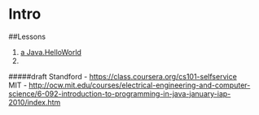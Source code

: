 # Intro
##Lessons
1. [a Java.HelloWorld](materials/Java.HelloWorld.md)
2. 


#####draft
Standford - https://class.coursera.org/cs101-selfservice  
MIT - http://ocw.mit.edu/courses/electrical-engineering-and-computer-science/6-092-introduction-to-programming-in-java-january-iap-2010/index.htm 
